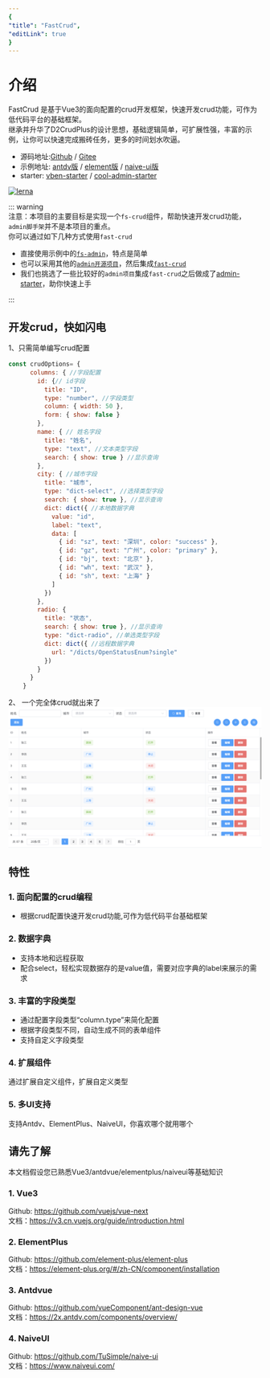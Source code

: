 ```yaml
---
{
"title": "FastCrud",
"editLink": true
}
---
```


# 介绍
FastCrud 是基于Vue3的面向配置的crud开发框架，快速开发crud功能，可作为低代码平台的基础框架。   
继承并升华了D2CrudPlus的设计思想，基础逻辑简单，可扩展性强，丰富的示例，让你可以快速完成搬砖任务，更多的时间划水吹逼。

* 源码地址:[Github](https://github.com/fast-crud/fast-crud)  /  [Gitee](https://gitee.com/fast-crud/fast-crud)   
* 示例地址:
[antdv版](http://fast-crud.docmirror.cn/antdv/)  /  [element版](http://fast-crud.docmirror.cn/element/)   /  [naive-ui版](http://fast-crud.docmirror.cn/naive/)
* starter:
  [vben-starter](http://fast-crud.docmirror.cn/vben/) / 
  [cool-admin-starter](http://fast-crud.docmirror.cn/cool/)

[![lerna](https://img.shields.io/badge/maintained%20with-lerna-cc00ff.svg)](https://lerna.js.org/)


::: warning   
注意：本项目的主要目标是实现一个`fs-crud`组件，帮助快速开发crud功能，`admin脚手架`并不是本项目的重点。     
你可以通过如下几种方式使用`fast-crud`
 * 直接使用示例中的[`fs-admin`](http://fast-crud.docmirror.cn/admin/)，特点是简单
 * 也可以采用其他的[`admin开源项目`](https://github.com/search?q=vue3+admin)，然后集成[`fast-crud`](http://fast-crud.docmirror.cn/guide/start/integration.html)
 * 我们也挑选了一些比较好的`admin项目`集成`fast-crud`之后做成了[admin-starter](http://fast-crud.docmirror.cn/demo/#二、admin脚手架starter)，助你快速上手

:::

## 开发crud，快如闪电
1、只需简单编写crud配置
```js
const crudOptions= {
      columns: { //字段配置
        id: {// id字段
          title: "ID",
          type: "number", //字段类型
          column: { width: 50 },
          form: { show: false }
        },
        name: { // 姓名字段
          title: "姓名",
          type: "text", //文本类型字段
          search: { show: true } //显示查询
        },
        city: { //城市字段
          title: "城市",
          type: "dict-select", //选择类型字段
          search: { show: true }, //显示查询
          dict: dict({ //本地数据字典
            value: "id",
            label: "text",
            data: [
              { id: "sz", text: "深圳", color: "success" },
              { id: "gz", text: "广州", color: "primary" },
              { id: "bj", text: "北京" },
              { id: "wh", text: "武汉" },
              { id: "sh", text: "上海" }
            ]
          })
        },
        radio: {
          title: "状态",
          search: { show: true }, //显示查询
          type: "dict-radio", //单选类型字段
          dict: dict({ //远程数据字典
            url: "/dicts/OpenStatusEnum?single"
          })
        }
      }
    }
```

2、 一个完全体crud就出来了
![](../images/crud.png)



## 特性
### 1. 面向配置的crud编程
* 根据crud配置快速开发crud功能,可作为低代码平台基础框架

### 2. 数据字典
* 支持本地和远程获取
* 配合select，轻松实现数据存的是value值，需要对应字典的label来展示的需求

### 3. 丰富的字段类型
* 通过配置字段类型“column.type”来简化配置
* 根据字段类型不同，自动生成不同的表单组件
* 支持自定义字段类型

### 4. 扩展组件
通过扩展自定义组件，扩展自定义类型

### 5. 多UI支持
支持Antdv、ElementPlus、NaiveUI，你喜欢哪个就用哪个

## 请先了解
本文档假设您已熟悉Vue3/antdvue/elementplus/naiveui等基础知识
### 1. Vue3
Github: <https://github.com/vuejs/vue-next>  
文档：<https://v3.cn.vuejs.org/guide/introduction.html>

### 2. ElementPlus
Github: <https://github.com/element-plus/element-plus>  
文档：<https://element-plus.org/#/zh-CN/component/installation>

### 3. Antdvue
Github: <https://github.com/vueComponent/ant-design-vue>  
文档：<https://2x.antdv.com/components/overview/>


### 4. NaiveUI
Github: <https://github.com/TuSimple/naive-ui>  
文档：<https://www.naiveui.com/>



